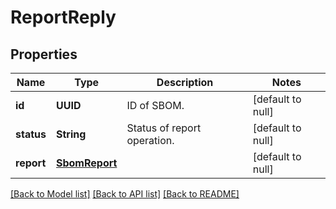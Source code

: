 # ReportReply
## Properties

| Name | Type | Description | Notes |
|------------ | ------------- | ------------- | -------------|
| **id** | **UUID** | ID of SBOM. | [default to null] |
| **status** | **String** | Status of report operation. | [default to null] |
| **report** | [**SbomReport**](SbomReport.md) |  | [default to null] |

[[Back to Model list]](../README.md#documentation-for-models) [[Back to API list]](../README.md#documentation-for-api-endpoints) [[Back to README]](../README.md)

